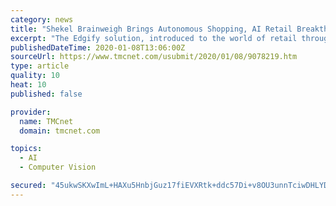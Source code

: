 ```yaml
---
category: news
title: "Shekel Brainweigh Brings Autonomous Shopping, AI Retail Breakthroughs to NRF 2020 Vision"
excerpt: "The Edgify solution, introduced to the world of retail through Shekel, allows retailers to start using computer vision-based checkout processes without the hassle of new infrastructure or any privacy concerns involved with cloud-based training. The Edgify Framework reduces near 95% of time at till and increases the accuracy of product ..."
publishedDateTime: 2020-01-08T13:06:00Z
sourceUrl: https://www.tmcnet.com/usubmit/2020/01/08/9078219.htm
type: article
quality: 10
heat: 10
published: false

provider:
  name: TMCnet
  domain: tmcnet.com

topics:
  - AI
  - Computer Vision

secured: "45ukwSKXwImL+HAXu5HnbjGuz17fiEVXRtk+ddc57Di+v8OU3unnTciwDHLYDD5/6tJendVdrfjdN1xPMI1Zp4k3w1Zzgo3jdjAVPepE4C1CBlVaGM8aVkjPCMNYgSvfpKql4JhlzG1ZmGswIumfTdRIy79HqkaH687uTXEn4xzjMo9Yhk5WGaNt2hivzKnGjExCMTC5XVb1aqnMpitqiswKrNrfQYRhzTTbdp7kL7q3BeqFLvm0d0va/NtRsSAg0tYYZTEWhNciImdynv1JTW6tJcVsxdcyndaG6Yiso4Q=;bsh5ekWl0k/1RUdDS4ngbQ=="
---
```


